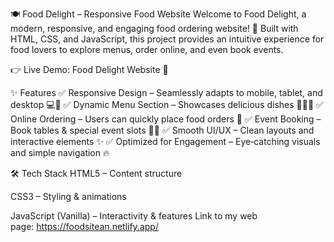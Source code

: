 🍽️ Food Delight – Responsive Food Website
Welcome to Food Delight, a modern, responsive, and engaging food ordering website! 🚀
Built with HTML, CSS, and JavaScript, this project provides an intuitive experience for food lovers to explore menus, order online, and even book events.

👉 Live Demo: Food Delight Website 🎉

✨ Features
✅ Responsive Design – Seamlessly adapts to mobile, tablet, and desktop 💻📱
✅ Dynamic Menu Section – Showcases delicious dishes 🍕🥗🍔
✅ Online Ordering – Users can quickly place food orders 🛒
✅ Event Booking – Book tables & special event slots 🎉🥂
✅ Smooth UI/UX – Clean layouts and interactive elements ✨
✅ Optimized for Engagement – Eye‑catching visuals and simple navigation 🔥

🛠️ Tech Stack
HTML5 – Content structure

CSS3 – Styling & animations

JavaScript (Vanilla) – Interactivity & features
Link to my web page: https://foodsitean.netlify.app/
